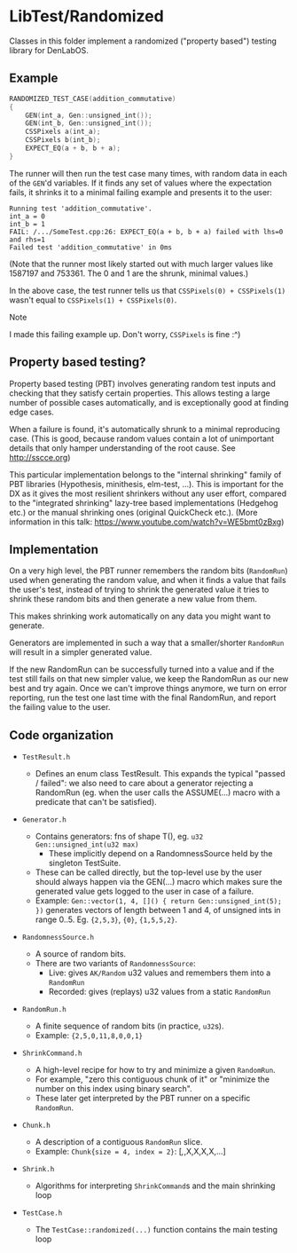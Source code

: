 # LibTest/Randomized

Classes in this folder implement a randomized ("property based") testing library
for DenLabOS.

## Example

```cpp
RANDOMIZED_TEST_CASE(addition_commutative)
{
    GEN(int_a, Gen::unsigned_int());
    GEN(int_b, Gen::unsigned_int());
    CSSPixels a(int_a);
    CSSPixels b(int_b);
    EXPECT_EQ(a + b, b + a);
}
```

The runner will then run the test case many times, with random data in each of
the `GEN`'d variables. If it finds any set of values where the expectation fails,
it shrinks it to a minimal failing example and presents it to the user:

```
Running test 'addition_commutative'.
int_a = 0
int_b = 1
FAIL: /.../SomeTest.cpp:26: EXPECT_EQ(a + b, b + a) failed with lhs=0 and rhs=1
Failed test 'addition_commutative' in 0ms
```

(Note that the runner most likely started out with much larger values like
1587197 and 753361. The 0 and 1 are the shrunk, minimal values.)

In the above case, the test runner tells us that `CSSPixels(0) + CSSPixels(1)`
wasn't equal to `CSSPixels(1) + CSSPixels(0)`.

> [!NOTE]
> I made this failing example up. Don't worry, `CSSPixels` is fine :^)

## Property based testing?

Property based testing (PBT) involves generating random test inputs and checking
that they satisfy certain properties. This allows testing a large number of
possible cases automatically, and is exceptionally good at finding edge cases.

When a failure is found, it's automatically shrunk to a minimal reproducing
case. (This is good, because random values contain a lot of unimportant details
that only hamper understanding of the root cause. See http://sscce.org)

This particular implementation belongs to the "internal shrinking" family of PBT
libraries (Hypothesis, minithesis, elm-test, ...). This is important for the DX
as it gives the most resilient shrinkers without any user effort, compared to
the "integrated shrinking" lazy-tree based implementations (Hedgehog etc.) or
the manual shrinking ones (original QuickCheck etc.). (More information in this
talk: https://www.youtube.com/watch?v=WE5bmt0zBxg)

## Implementation

On a very high level, the PBT runner remembers the random bits (`RandomRun`)
used when generating the random value, and when it finds a value that fails the
user's test, instead of trying to shrink the generated value it tries to shrink
these random bits and then generate a new value from them.

This makes shrinking work automatically on any data you might want to generate.

Generators are implemented in such a way that a smaller/shorter `RandomRun` will
result in a simpler generated value.

If the new RandomRun can be successfully turned into a value and if the test
still fails on that new simpler value, we keep the RandomRun as our new best and
try again. Once we can't improve things anymore, we turn on error reporting, run
the test one last time with the final RandomRun, and report the failing value to
the user.

## Code organization

-   `TestResult.h`

    -   Defines an enum class TestResult.
        This expands the typical "passed / failed": we also need to care about
        a generator rejecting a RandomRun (eg. when the user calls the ASSUME(...)
        macro with a predicate that can't be satisfied).

-   `Generator.h`

    -   Contains generators: fns of shape T(), eg. `u32 Gen::unsigned_int(u32 max)`
        -   These implicitly depend on a RandomnessSource held by the singleton
            TestSuite.
    -   These can be called directly, but the top-level use by the user should always
        happen via the GEN(...) macro which makes sure the generated value gets
        logged to the user in case of a failure.
    -   Example:
        `Gen::vector(1, 4, []() { return Gen::unsigned_int(5); })`
        generates vectors of length between 1 and 4, of unsigned ints in range 0..5.
        Eg. `{2,5,3}`, `{0}`, `{1,5,5,2}`.

-   `RandomnessSource.h`

    -   A source of random bits.
    -   There are two variants of `RandomnessSource`:
        -   Live: gives `AK/Random` u32 values and remembers them into a `RandomRun`
        -   Recorded: gives (replays) u32 values from a static `RandomRun`

-   `RandomRun.h`

    -   A finite sequence of random bits (in practice, `u32`s).
    -   Example: `{2,5,0,11,8,0,0,1}`

-   `ShrinkCommand.h`

    -   A high-level recipe for how to try and minimize a given `RandomRun`.
    -   For example, "zero this contiguous chunk of it" or "minimize the number on
        this index using binary search".
    -   These later get interpreted by the PBT runner on a specific `RandomRun`.

-   `Chunk.h`

    -   A description of a contiguous `RandomRun` slice.
    -   Example: `Chunk{size = 4, index = 2}`: [_,_,X,X,X,X,...]

-   `Shrink.h`

    -   Algorithms for interpreting `ShrinkCommand`s and the main shrinking loop

-   `TestCase.h`
    -   The `TestCase::randomized(...)` function contains the main testing loop
